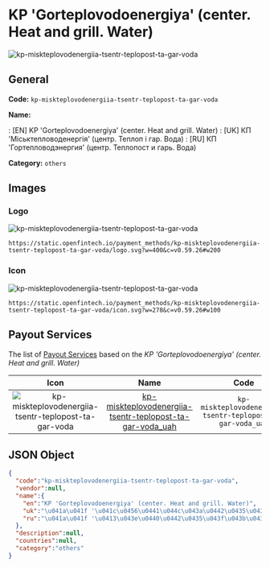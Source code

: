 
# KP 'Gorteplovodoenergiya' (center. Heat and grill. Water) 
![kp-miskteplovodenergiia-tsentr-teplopost-ta-gar-voda](https://static.openfintech.io/payment_methods/kp-miskteplovodenergiia-tsentr-teplopost-ta-gar-voda/logo.svg?w=400&c=v0.59.26#w200)  

## General 
**Code:** `kp-miskteplovodenergiia-tsentr-teplopost-ta-gar-voda` 
 
**Name:** 
 
:	[EN] KP 'Gorteplovodoenergiya' (center. Heat and grill. Water) 
:	[UK] КП 'Міськтепловоденергія' (центр. Теплоп і гар. Вода) 
:	[RU] КП 'Гортепловодэнергия' (центр. Теплопост и гарь. Вода) 
 
**Category:** `others` 
 

## Images 

### Logo 
![kp-miskteplovodenergiia-tsentr-teplopost-ta-gar-voda](https://static.openfintech.io/payment_methods/kp-miskteplovodenergiia-tsentr-teplopost-ta-gar-voda/logo.svg?w=400&c=v0.59.26#w200)  

```
https://static.openfintech.io/payment_methods/kp-miskteplovodenergiia-tsentr-teplopost-ta-gar-voda/logo.svg?w=400&c=v0.59.26#w200
```  

### Icon 
![kp-miskteplovodenergiia-tsentr-teplopost-ta-gar-voda](https://static.openfintech.io/payment_methods/kp-miskteplovodenergiia-tsentr-teplopost-ta-gar-voda/icon.svg?w=278&c=v0.59.26#w100)  

```
https://static.openfintech.io/payment_methods/kp-miskteplovodenergiia-tsentr-teplopost-ta-gar-voda/icon.svg?w=278&c=v0.59.26#w100
```  

## Payout Services 
 
The list of [Payout Services](/payout-services/) based on the _KP 'Gorteplovodoenergiya' (center. Heat and grill. Water)_ 

|Icon|Name|Code| 
|:---:|:---:|:---:| 
|![kp-miskteplovodenergiia-tsentr-teplopost-ta-gar-voda](https://static.openfintech.io/payout_methods/kp-miskteplovodenergiia-tsentr-teplopost-ta-gar-voda/icon.svg?w=278&c=v0.59.26#w40) |[kp-miskteplovodenergiia-tsentr-teplopost-ta-gar-voda_uah](/payout-services/kp-miskteplovodenergiia-tsentr-teplopost-ta-gar-voda_uah/)|`kp-miskteplovodenergiia-tsentr-teplopost-ta-gar-voda_uah`| 
 

## JSON Object 

```json
{
  "code":"kp-miskteplovodenergiia-tsentr-teplopost-ta-gar-voda",
  "vendor":null,
  "name":{
    "en":"KP 'Gorteplovodoenergiya' (center. Heat and grill. Water)",
    "uk":"\u041a\u041f '\u041c\u0456\u0441\u044c\u043a\u0442\u0435\u043f\u043b\u043e\u0432\u043e\u0434\u0435\u043d\u0435\u0440\u0433\u0456\u044f' (\u0446\u0435\u043d\u0442\u0440. \u0422\u0435\u043f\u043b\u043e\u043f \u0456 \u0433\u0430\u0440. \u0412\u043e\u0434\u0430)",
    "ru":"\u041a\u041f '\u0413\u043e\u0440\u0442\u0435\u043f\u043b\u043e\u0432\u043e\u0434\u044d\u043d\u0435\u0440\u0433\u0438\u044f' (\u0446\u0435\u043d\u0442\u0440. \u0422\u0435\u043f\u043b\u043e\u043f\u043e\u0441\u0442 \u0438 \u0433\u0430\u0440\u044c. \u0412\u043e\u0434\u0430)"
  },
  "description":null,
  "countries":null,
  "category":"others"
}
```  
